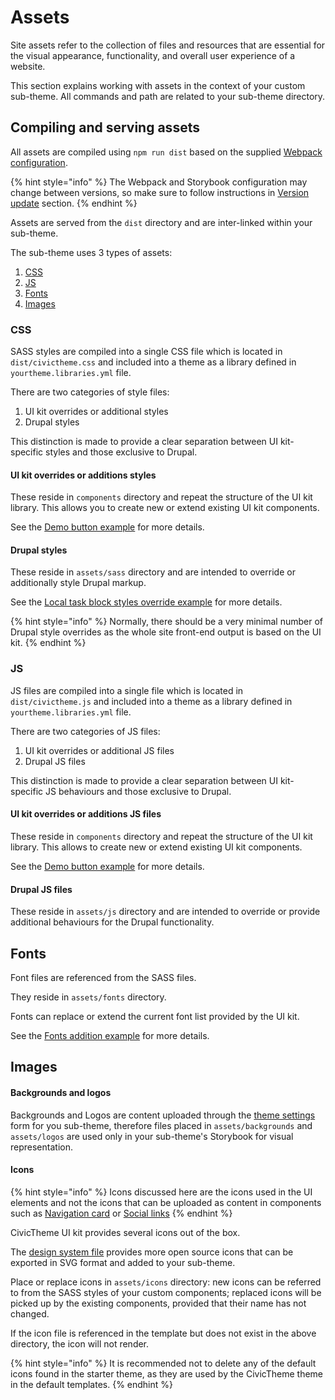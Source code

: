 # Assets

Site assets refer to the collection of files and resources that are essential for the visual appearance, functionality, and overall user experience of a website.

This section explains working with assets in the context of your custom sub-theme. All commands and path are related to your sub-theme directory.

## Compiling and serving assets

All assets are compiled using `npm run dist` based on the supplied [Webpack configuration](https://github.com/salsadigitalauorg/civictheme\_source/blob/develop/docroot/themes/contrib/civictheme/civictheme\_starter\_kit/webpack/webpack.common.js).&#x20;

{% hint style="info" %}
The Webpack and Storybook configuration may change between versions, so make sure to follow instructions in [Version update](version-update.md) section.
{% endhint %}

Assets are served from the `dist` directory and are inter-linked within your sub-theme.

The sub-theme uses 3 types of assets:

1. [CSS](assets.md#css)
2. [JS](assets.md#js)
3. [Fonts](assets.md#fonts)
4. [Images](assets.md#images)

### CSS

SASS styles are compiled into a single CSS file which is located in `dist/civictheme.css` and included into a theme as a library defined in `yourtheme.libraries.yml` file.

There are two categories of style files:

1. UI kit overrides or additional styles
2. Drupal styles

This distinction is made to provide a clear separation between UI kit-specific styles and those exclusive to Drupal.

#### UI kit overrides or additions styles

These reside in `components` directory and repeat the structure of the UI kit library. This allows you to create new or extend existing UI kit components.&#x20;

See the [Demo button example](https://github.com/salsadigitalauorg/civictheme\_source/tree/develop/docroot/themes/contrib/civictheme/civictheme\_starter\_kit/components/01-atoms/demo-button) for more details.

#### Drupal styles

These reside in `assets/sass` directory and are intended to override or additionally style Drupal markup.

See the [Local task block styles override example](https://github.com/salsadigitalauorg/civictheme\_source/blob/develop/docroot/themes/contrib/civictheme/civictheme\_starter\_kit/assets/sass/block/\_local-tasks.scss) for more details.

{% hint style="info" %}
Normally, there should be a very minimal number of Drupal style overrides as the whole site front-end output is based on the UI kit.
{% endhint %}

### JS

JS files are compiled into a single file which is located in `dist/civictheme.js` and included into a theme as a library defined in `yourtheme.libraries.yml` file.

There are two categories of JS files:

1. UI kit overrides or additional JS files
2. Drupal JS files

This distinction is made to provide a clear separation between UI kit-specific JS behaviours and those exclusive to Drupal.

#### UI kit overrides or additions JS files

These reside in `components` directory and repeat the structure of the UI kit library. This allows to create new or extend existing UI kit components.&#x20;

See the [Demo button example](https://github.com/salsadigitalauorg/civictheme\_source/tree/develop/docroot/themes/contrib/civictheme/civictheme\_starter\_kit/components/01-atoms/demo-button) for more details.

#### Drupal JS files

These reside in `assets/js` directory and are intended to override or provide additional behaviours for the Drupal functionality.

## Fonts

Font files are referenced from the SASS files.

They reside in `assets/fonts` directory.

Fonts can replace or extend the current font list provided by the UI kit.

See the [Fonts addition example](https://github.com/salsadigitalauorg/civictheme\_source/blob/develop/docroot/themes/contrib/civictheme/civictheme\_starter\_kit/components/variables.base.scss#L42) for more details.

## Images

#### Backgrounds and logos

Backgrounds and Logos are content uploaded through the [theme settings ](../../content-authoring/site-wide-configuration/theme-settings/)form for you sub-theme, therefore files placed in `assets/backgrounds` and `assets/logos` are used only in your sub-theme's Storybook for visual representation.

#### Icons

{% hint style="info" %}
Icons discussed here are the icons used in the UI elements and not the icons that can be uploaded as content in components such as [Navigation card](../../content-authoring/components/manual-list/navigation-card.md) or [Social links](../../content-authoring/site-wide-configuration/social-links.md)
{% endhint %}

CivicTheme UI kit provides several icons out of the box.&#x20;

The [design system file](https://civictheme.io/figma) provides more open source icons that can be exported in SVG format and added to your sub-theme.

Place or replace icons in `assets/icons` directory: new icons can be referred to from the SASS styles of your custom components; replaced icons will be picked up by the existing components, provided that their name has not changed.

If the icon file is referenced in the template but does not exist in the above directory, the icon will not render.

{% hint style="info" %}
It is recommended not to delete any of the default icons found in the starter theme, as they are used by the CivicTheme theme in the default templates.
{% endhint %}
